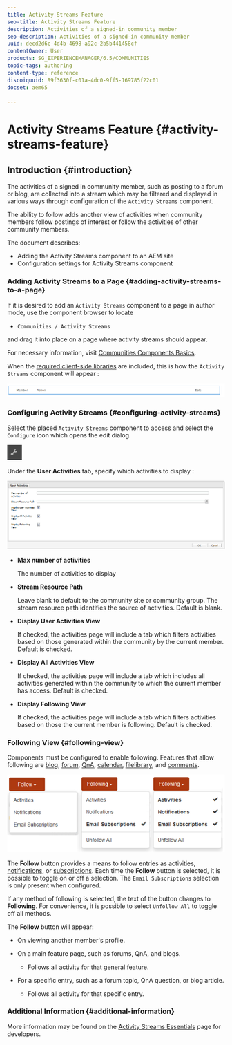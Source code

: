 ```yaml
---
title: Activity Streams Feature
seo-title: Activity Streams Feature
description: Activities of a signed-in community member
seo-description: Activities of a signed-in community member
uuid: decd2d6c-4d4b-4698-a92c-2b5b441458cf
contentOwner: User
products: SG_EXPERIENCEMANAGER/6.5/COMMUNITIES
topic-tags: authoring
content-type: reference
discoiquuid: 89f3630f-c01a-4dc0-9ff5-169785f22c01
docset: aem65

---
```


# Activity Streams Feature {#activity-streams-feature}

## Introduction {#introduction}

The activities of a signed in community member, such as posting to a forum or blog, are collected into a stream which may be filtered and displayed in various ways through configuration of the `Activity Streams` component.

The ability to follow adds another view of activities when community members follow postings of interest or follow the activities of other community members.

The document describes:

* Adding the Activity Streams component to an AEM site
* Configuration settings for Activity Streams component

### Adding Activity Streams to a Page {#adding-activity-streams-to-a-page}

If it is desired to add an `Activity Streams` component to a page in author mode, use the component browser to locate

* `Communities / Activity Streams`

and drag it into place on a page where activity streams should appear.

For necessary information, visit [Communities Components Basics](/help/communities/basics.md).

When the [required client-side libraries](/help/communities/essentials-activities.md#essentials-for-client-side) are included, this is how the `Activity Streams` component will appear :

![chlimage_1-195](assets/chlimage_1-195.png)

### Configuring Activity Streams {#configuring-activity-streams}

Select the placed `Activity Streams` component to access and select the `Configure` icon which opens the edit dialog.

![chlimage_1-494](assets/chlimage_1-494.png)

Under the **User Activities** tab, specify which activities to display :

![user-activities](assets/user-activities.png)

* **Max number of activities**

  The number of activities to display

* **Stream Resource Path**

  Leave blank to default to the community site or community group. The stream resource path identifies the source of activities. Default is blank.

* **Display User Activities View**
  
  If checked, the activities page will include a tab which filters activities based on those generated within the community by the current member. Default is checked.

* **Display All Activities View**
  
  If checked, the activities page will include a tab which includes all activities generated within the community to which the current member has access. Default is checked.

* **Display Following View**
  
  If checked, the activities page will include a tab which filters activities based on those the current member is following. Default is checked.

### Following View {#following-view}

Components must be configured to enable following. Features that allow following are [blog](/help/communities/blog-feature.md), [forum](/help/communities/forum.md), [QnA](/help/communities/working-with-qna.md), [calendar](/help/communities/calendar.md), [filelibrary](/help/communities/file-library.md), and [comments](/help/communities/comments.md).

![chlimage_1-5](assets/chlimage_1-5.png)

The **Follow** button provides a means to follow entries as activities, [notifications](/help/communities/notifications.md), or [subscriptions](/help/communities/subscriptions.md). Each time the **Follow** button is selected, it is possible to toggle on or off a selection. The `Email Subscriptions` selection is only present when configured.

If any method of following is selected, the text of the button changes to **Following**. For convenience, it is possible to select `Unfollow All` to toggle off all methods.

The **Follow** button will appear:

* On viewing another member's profile.
* On a main feature page, such as forums, QnA, and blogs.

    * Follows all activity for that general feature.

* For a specific entry, such as a forum topic, QnA question, or blog article.

    * Follows all activity for that specific entry.

### Additional Information {#additional-information}

More information may be found on the [Activity Streams Essentials](/help/communities/essentials-activities.md) page for developers.
